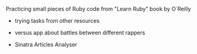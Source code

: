 Practicing small pieces of Ruby code from "Learn Ruby" book by O`Reilly 

+ trying tasks from other resources

+ versus app about battles between different rappers

+ Sinatra Articles Analyser
